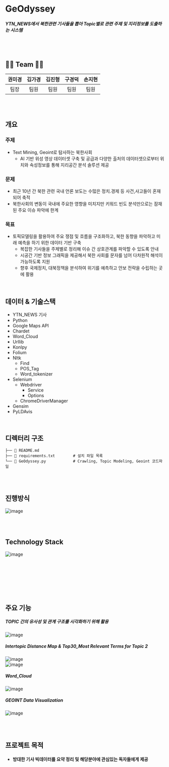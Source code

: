 # GeOdyssey
##### YTN_NEWS에서 북한관련 기사들을 뽑아 Topic별로 관련 주제 및 지리정보를 도출하는 시스템

<br>
<br>

## 👨‍💻 Team 👨‍💻
|권미경|김가경|김진형|구경덕|손지현|
|:---:|:---:|:---:|:---:|:---:|
|팀장|팀원|팀원|팀원|팀원|

<br>
<br>

## 개요
### 주제
- Text Mining, Geoint로 탐사하는 북한사회
  - AI 기반 위성 영상 데이터셋 구축 및 공급과 다양한 출처의 데이터셋으로부터 위치와 속성정보를 통해 지리공간 분석 솔루션 제공

### 문제
- 최근 10년 간 북한 관련 국내 언론 보도는 수많은 정치.경제 등 사건,사고들이 혼재되어 축적
- 북한사회의 변동이 국내에 주요한 영향을 미치지만 키워드 빈도 분석만으로는 잠재된 주요 이슈 파악에 한계

    
 
### 목표
- 토픽모델링을 활용하여 주요 쟁점 및 흐름을 구조화하고, 북한 동향을 파악하고 미래 예측을 하기 위한 데이터 기반 구축
  - 복잡한 기사들을 주제별로 정리해 이슈 간 상호관계를 파악할 수 있도록 안내
  - 시공간 기반 정보 그래픽을 제공해서 북한 사회를 문자를 넘어 다차원적 해석이 가능하도록 지원
  - 향후 국제정치, 대북정책을 분석하여 위기를 예측하고 안보 전략을 수립하는 곳에 활용

<br>

## 데이터 & 기술스택
- YTN_NEWS 기사 
- Python
- Google Maps API
- Chardet
- Word_Cloud
- Urllib
- Konlpy
- Folium
- Nltk
    - Find
    - POS_Tag
    - Word_tokenizer  
- Selenium
    - Webdriver
       - Service
       - Options
    - ChromeDriverManager
- Gensim
- PyLDAvis
<br>

## 디렉터리 구조
```
├── 📑 README.md
├── 📑 requirements.txt        # 설치 파일 목록
└── 📑 GeOdyssey.py            # Crawling, Topic Modeling, Geoint 코드파일
```
<br>
<br>

## 진행방식
![image](https://github.com/Kyungdeok-Koo/first-repository/blob/main/Aiffel_DataScientist_3rd/%EC%8A%A4%ED%81%AC%EB%A6%B0%EC%83%B7%202025-03-21%2017-58-23.png)

<br>
<br>

## Technology Stack
![image](https://github.com/Kyungdeok-Koo/first-repository/blob/main/Aiffel_DataScientist_3rd/%EC%8A%A4%ED%81%AC%EB%A6%B0%EC%83%B7%202025-03-24%2017-43-52.png)

<br>
<br>
<br>
<br>
<br>
<br>

## 주요 기능
##### TOPIC 간의 유사성 및 관계 구조를 시각화하기 위해 활용
![image](https://github.com/Kyungdeok-Koo/first-repository/blob/main/Aiffel_DataScientist_3rd/%EC%8A%A4%ED%81%AC%EB%A6%B0%EC%83%B7%202025-03-24%2017-53-56.png)
<br>
##### Intertopic Distance Map & Top30_Most Relevant Terms for Topic 2 
![image](https://github.com/Kyungdeok-Koo/first-repository/blob/main/Aiffel_DataScientist_3rd/%EC%8A%A4%ED%81%AC%EB%A6%B0%EC%83%B7%202025-03-24%2018-02-52.png)
<br>
![image](https://github.com/Kyungdeok-Koo/first-repository/blob/main/Aiffel_DataScientist_3rd/%EC%8A%A4%ED%81%AC%EB%A6%B0%EC%83%B7%202025-03-24%2018-05-22.png)
<br>
##### Word_Cloud
![image](https://github.com/Kyungdeok-Koo/first-repository/blob/main/Aiffel_DataScientist_3rd/%EC%8A%A4%ED%81%AC%EB%A6%B0%EC%83%B7%202025-03-24%2017-49-17.png)
<br>
##### GEOINT Data Visualization
![image](https://github.com/Kyungdeok-Koo/first-repository/blob/main/Aiffel_DataScientist_3rd/%EC%8A%A4%ED%81%AC%EB%A6%B0%EC%83%B7%202025-03-21%2015-35-47.png)

<br>
<br>

## 프로젝트 목적
- #### 방대한 기사 빅데이터를 요약 정리 및 해당분야에 관심있는 독자들에게 제공
  

<br>
